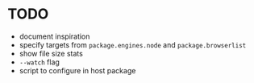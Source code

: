 # TODO

- document inspiration
- specify targets from `package.engines.node` and `package.browserlist`
- show file size stats
- `--watch` flag
- script to configure in host package
